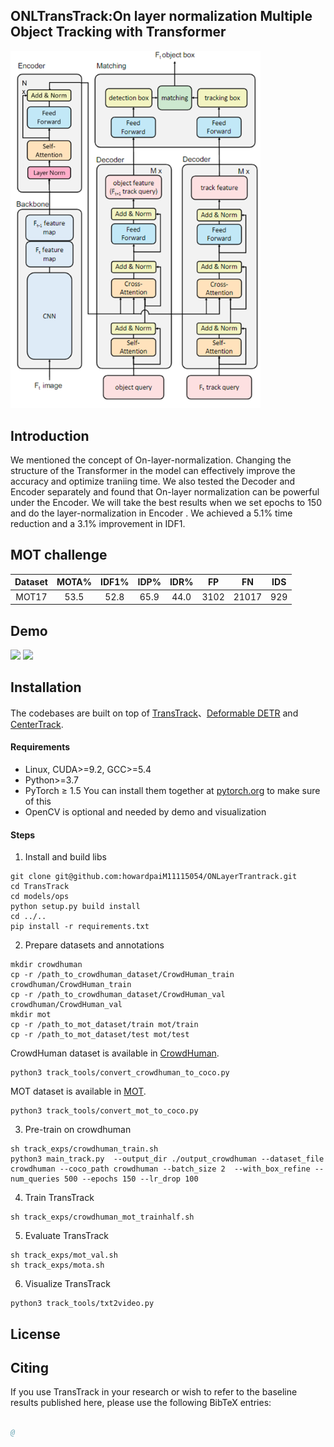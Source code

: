 ## ONLTransTrack:On layer normalization Multiple Object Tracking with Transformer
<img src="assets/final1.png" width="400"/>



## Introduction
 We mentioned the concept of On-layer-normalization. Changing
the structure of the Transformer in the model can effectively improve the accuracy and
optimize traniing time. We also tested the Decoder and Encoder separately and found that
On-layer normalization can be powerful under the Encoder. We will take the best results
when we set epochs to 150 and do the layer-normalization in Encoder . We achieved a
5.1% time reduction and a 3.1% improvement in IDF1.

## MOT challenge
Dataset | MOTA% | IDF1% | IDP% |IDR% |FP | FN | IDS 
:---:|:---:|:---:|:---:|:---:|:---:|:---:|:---:
MOT17 |  53.5 | 52.8| 65.9 |44.0 | 3102 |21017| 929



## Demo
<img src="assets/MOT17-11.gif" width="400"/>  <img src="assets/MOT17-04.gif" width="400"/>


## Installation
The codebases are built on top of [TransTrack](https://github.com/PeizeSun/TransTrack.git)、[Deformable DETR](https://github.com/fundamentalvision/Deformable-DETR) and [CenterTrack](https://github.com/xingyizhou/CenterTrack).

#### Requirements
- Linux, CUDA>=9.2, GCC>=5.4
- Python>=3.7
- PyTorch ≥ 1.5 
  You can install them together at [pytorch.org](https://pytorch.org) to make sure of this
- OpenCV is optional and needed by demo and visualization


#### Steps
1. Install and build libs
```
git clone git@github.com:howardpaiM11115054/ONLayerTrantrack.git
cd TransTrack
cd models/ops
python setup.py build install
cd ../..
pip install -r requirements.txt
```

2. Prepare datasets and annotations
```
mkdir crowdhuman
cp -r /path_to_crowdhuman_dataset/CrowdHuman_train crowdhuman/CrowdHuman_train
cp -r /path_to_crowdhuman_dataset/CrowdHuman_val crowdhuman/CrowdHuman_val
mkdir mot
cp -r /path_to_mot_dataset/train mot/train
cp -r /path_to_mot_dataset/test mot/test
```
CrowdHuman dataset is available in [CrowdHuman](https://www.crowdhuman.org/). 
```
python3 track_tools/convert_crowdhuman_to_coco.py
```
MOT dataset is available in [MOT](https://motchallenge.net/).
```
python3 track_tools/convert_mot_to_coco.py
```

3. Pre-train on crowdhuman
```
sh track_exps/crowdhuman_train.sh
python3 main_track.py  --output_dir ./output_crowdhuman --dataset_file crowdhuman --coco_path crowdhuman --batch_size 2  --with_box_refine --num_queries 500 --epochs 150 --lr_drop 100 
```


4. Train TransTrack
```
sh track_exps/crowdhuman_mot_trainhalf.sh
```

5. Evaluate TransTrack
```
sh track_exps/mot_val.sh
sh track_exps/mota.sh
```

6. Visualize TransTrack
```
python3 track_tools/txt2video.py
```





## License




## Citing

If you use TransTrack in your research or wish to refer to the baseline results published here, please use the following BibTeX entries:

```BibTeX

@

```

